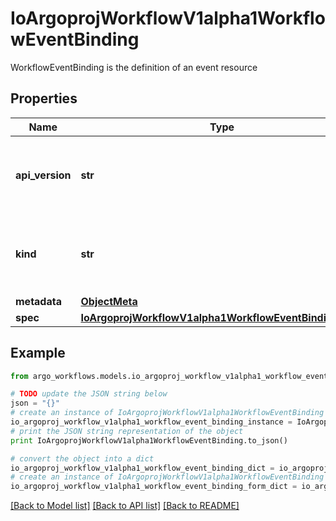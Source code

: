 # IoArgoprojWorkflowV1alpha1WorkflowEventBinding

WorkflowEventBinding is the definition of an event resource

## Properties

Name | Type | Description | Notes
------------ | ------------- | ------------- | -------------
**api_version** | **str** | APIVersion defines the versioned schema of this representation of an object. Servers should convert recognized schemas to the latest internal value, and may reject unrecognized values. More info: https://git.io.k8s.community/contributors/devel/sig-architecture/api-conventions.md#resources | [optional] 
**kind** | **str** | Kind is a string value representing the REST resource this object represents. Servers may infer this from the endpoint the client submits requests to. Cannot be updated. In CamelCase. More info: https://git.io.k8s.community/contributors/devel/sig-architecture/api-conventions.md#types-kinds | [optional] 
**metadata** | [**ObjectMeta**](ObjectMeta.md) |  | 
**spec** | [**IoArgoprojWorkflowV1alpha1WorkflowEventBindingSpec**](IoArgoprojWorkflowV1alpha1WorkflowEventBindingSpec.md) |  | 

## Example

```python
from argo_workflows.models.io_argoproj_workflow_v1alpha1_workflow_event_binding import IoArgoprojWorkflowV1alpha1WorkflowEventBinding

# TODO update the JSON string below
json = "{}"
# create an instance of IoArgoprojWorkflowV1alpha1WorkflowEventBinding from a JSON string
io_argoproj_workflow_v1alpha1_workflow_event_binding_instance = IoArgoprojWorkflowV1alpha1WorkflowEventBinding.from_json(json)
# print the JSON string representation of the object
print IoArgoprojWorkflowV1alpha1WorkflowEventBinding.to_json()

# convert the object into a dict
io_argoproj_workflow_v1alpha1_workflow_event_binding_dict = io_argoproj_workflow_v1alpha1_workflow_event_binding_instance.to_dict()
# create an instance of IoArgoprojWorkflowV1alpha1WorkflowEventBinding from a dict
io_argoproj_workflow_v1alpha1_workflow_event_binding_form_dict = io_argoproj_workflow_v1alpha1_workflow_event_binding.from_dict(io_argoproj_workflow_v1alpha1_workflow_event_binding_dict)
```
[[Back to Model list]](../README.md#documentation-for-models) [[Back to API list]](../README.md#documentation-for-api-endpoints) [[Back to README]](../README.md)


